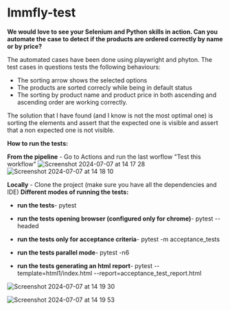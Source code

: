 # Immfly-test

**We would love to see your Selenium and Python skills in action. Can you automate the case to detect if the products are ordered correctly by name or by price?**


The automated cases have been done using playwright and phyton.
The test cases in questions tests the following behaviours:
 - The sorting arrow shows the selected options
 - The products are sorted correcly while being in default status
 - The sorting by product name and product price in both ascending and ascending order are working correctly.

The solution that I have found (and I know is not the most optimal one) is sorting the elements and assert that the expected one is visible and assert that a non expected one is not visible.

**How to run the tests:**

**From the pipeline** - Go to Actions and run the last worflow "Test this workflow"
![Screenshot 2024-07-07 at 14 17 28](https://github.com/Albertofly/Immfly-test/assets/174526111/00a6312e-df01-483c-939c-27959fb1820c)
![Screenshot 2024-07-07 at 14 18 10](https://github.com/Albertofly/Immfly-test/assets/174526111/9b0fd64b-e6de-45ad-91a1-453dd09899ab)

**Locally** - Clone the project (make sure you have all the dependencies and IDE)
**Different modes of running the tests:**

- **run the tests**- pytest

- **run the tests opening browser (configured only for chrome)**- pytest --headed

- **run the tests only for acceptance criteria**- pytest -m acceptance_tests

- **run the tests parallel mode**- pytest -n6

- **run the tests generating an html report**- pytest --template=html1/index.html --report=acceptance_test_report.html

![Screenshot 2024-07-07 at 14 19 30](https://github.com/Albertofly/Immfly-test/assets/174526111/2353b3cd-0da3-4022-844d-fa8677bbcf78)

![Screenshot 2024-07-07 at 14 19 53](https://github.com/Albertofly/Immfly-test/assets/174526111/62f5a7b8-a0f4-45bc-88b9-0feb6449eadc)


